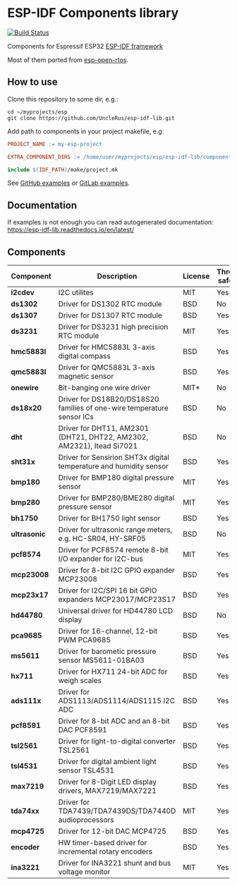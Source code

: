 # ESP-IDF Components library

[![Build Status](https://travis-ci.org/UncleRus/esp-idf-lib.svg?branch=master)](https://travis-ci.org/UncleRus/esp-idf-lib)

Components for Espressif ESP32 [ESP-IDF framework](https://github.com/espressif/esp-idf)

Most of them ported from [esp-open-rtos](https://github.com/SuperHouse/esp-open-rtos).

## How to use

Clone this repository to some dir, e.g.:

```Shell
cd ~/myprojects/esp
git clone https://github.com/UncleRus/esp-idf-lib.git 
```

Add path to components in your project makefile, e.g:

```Makefile
PROJECT_NAME := my-esp-project

EXTRA_COMPONENT_DIRS := /home/user/myprojects/esp/esp-idf-lib/components

include $(IDF_PATH)/make/project.mk
```

See [GitHub examples](https://github.com/UncleRus/esp-idf-lib/tree/master/examples) or [GitLab examples](https://gitlab.com/UncleRus/esp-idf-lib/tree/master/examples).

## Documentation

If examples is not enough you can read autogenerated documentation: https://esp-idf-lib.readthedocs.io/en/latest/

## Components

| Component      | Description                                                             | License | Thread safety
|----------------|-------------------------------------------------------------------------|---------|---------------
| **i2cdev**     | I2C utilites                                                            | MIT     | Yes
| **ds1302**     | Driver for DS1302 RTC module                                            | BSD     | No
| **ds1307**     | Driver for DS1307 RTC module                                            | BSD     | Yes
| **ds3231**     | Driver for DS3231 high precision RTC module                             | MIT     | Yes
| **hmc5883l**   | Driver for HMC5883L 3-axis digital compass                              | BSD     | Yes
| **qmc5883l**   | Driver for QMC5883L 3-axis magnetic sensor                              | BSD     | Yes
| **onewire**    | Bit-banging one wire driver                                             | MIT*    | No
| **ds18x20**    | Driver for DS18B20/DS18S20 families of one-wire temperature sensor ICs  | BSD     | No
| **dht**        | Driver for DHT11, AM2301 (DHT21, DHT22, AM2302, AM2321), Itead Si7021   | BSD     | No
| **sht31x**     | Driver for Sensirion SHT3x digital temperature and humidity sensor      | BSD     | Yes
| **bmp180**     | Driver for BMP180 digital pressure sensor                               | MIT     | Yes
| **bmp280**     | Driver for BMP280/BME280 digital pressure sensor                        | MIT     | Yes
| **bh1750**     | Driver for BH1750 light sensor                                          | BSD     | Yes
| **ultrasonic** | Driver for ultrasonic range meters, e.g. HC-SR04, HY-SRF05              | BSD     | No
| **pcf8574**    | Driver for PCF8574 remote 8-bit I/O expander for I2C-bus                | MIT     | Yes
| **mcp23008**   | Driver for 8-bit I2C GPIO expander MCP23008                             | BSD     | Yes
| **mcp23x17**   | Driver for I2C/SPI 16 bit GPIO expanders MCP23017/MCP23S17              | BSD     | Yes
| **hd44780**    | Universal driver for HD44780 LCD display                                | BSD     | No
| **pca9685**    | Driver for 16-channel, 12-bit PWM PCA9685                               | BSD     | Yes
| **ms5611**     | Driver for barometic pressure sensor MS5611-01BA03                      | BSD     | Yes
| **hx711**      | Driver for HX711 24-bit ADC for weigh scales                            | BSD     | Yes
| **ads111x**    | Driver for ADS1113/ADS1114/ADS1115 I2C ADC                              | BSD     | Yes
| **pcf8591**    | Driver for 8-bit ADC and an 8-bit DAC PCF8591                           | BSD     | Yes
| **tsl2561**    | Driver for light-to-digital converter TSL2561                           | BSD     | Yes
| **tsl4531**    | Driver for digital ambient light sensor TSL4531                         | BSD     | Yes
| **max7219**    | Driver for 8-Digit LED display drivers, MAX7219/MAX7221                 | BSD     | Yes
| **tda74xx**    | Driver for TDA7439/TDA7439DS/TDA7440D audioprocessors                   | MIT     | Yes
| **mcp4725**    | Driver for 12-bit DAC MCP4725                                           | BSD     | Yes
| **encoder**    | HW timer-based driver for incremental rotary encoders                   | BSD     | Yes
| **ina3221**    | Driver for INA3221 shunt and bus voltage monitor                        | MIT     | Yes

